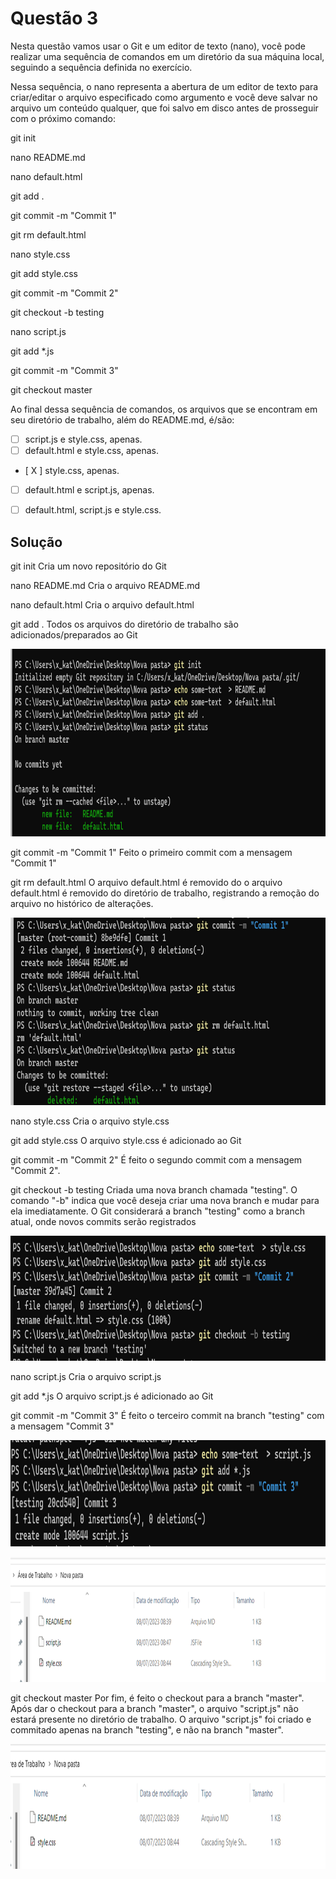 # Questão 3


Nesta questão vamos usar o Git e um editor de texto (nano), você pode realizar uma sequência de comandos em um diretório da sua máquina local, seguindo a sequência definida no exercício. 

Nessa sequência, o nano representa a abertura de um editor de texto para criar/editar o arquivo especificado como argumento e você deve salvar no arquivo um conteúdo qualquer, que foi salvo em disco antes de prosseguir com o próximo comando:

git init

nano README.md

nano default.html

git add .

git commit -m "Commit 1"

git rm default.html

nano style.css

git add style.css

git commit -m "Commit 2"

git checkout -b testing

nano script.js

git add *.js

git commit -m "Commit 3"

git checkout master

Ao final dessa sequência de comandos, os arquivos que se encontram em seu diretório de trabalho, além do README.md, é/são:

- [      ] script.js e style.css, apenas.
- [      ] default.html e style.css, apenas.
- [  X  ] style.css, apenas.
- [      ] default.html e script.js, apenas.
- [      ] default.html, script.js e style.css.


## Solução

git init
Cria um novo repositório do Git

nano README.md
Cria o arquivo README.md

nano default.html
Cria o arquivo default.html

git add .
Todos os arquivos do diretório de trabalho são adicionados/preparados ao Git 

<p align="center">
	<img src="../assets/gitinit.png" alt="csharp" title="C#" width="800" height="300">
</p>

git commit -m "Commit 1"
Feito o primeiro commit com a mensagem "Commit 1" 

git rm default.html
O arquivo default.html é removido do o arquivo default.html é removido do diretório de trabalho, registrando a remoção do arquivo no histórico de alterações. 
 
<p align="center">
	<img src="../assets/removedefault.png" alt="csharp" title="C#" width="800" height="300">
</p>

nano style.css
Cria o arquivo style.css 

git add style.css
O arquivo style.css é adicionado ao Git 

git commit -m "Commit 2"
É feito o segundo commit com a mensagem "Commit 2". 

git checkout -b testing
Criada uma nova branch chamada "testing". O comando "-b" indica que você deseja criar uma nova branch e mudar para ela imediatamente. O Git considerará a branch "testing" como a branch atual, onde novos commits serão registrados
 
 
<p align="center">
	<img src="../assets/gitcheckout.png" alt="csharp" title="C#" width="800" height="200">
</p>



nano script.js
Cria o arquivo script.js

git add *.js
O arquivo script.js é adicionado ao Git

git commit -m "Commit 3"
É feito o terceiro commit na branch "testing" com a mensagem "Commit 3"
 
<p align="center">
	<img src="../assets/commit3.png" alt="csharp" title="C#" width="800" height="170">
</p>

<p align="center">
	<img src="../assets/commit3_files.png" alt="csharp" title="C#" width="800" height="200">
</p>

 
git checkout master
Por fim, é feito o checkout para a branch "master". Após dar o checkout para a branch "master", o arquivo "script.js" não estará presente no diretório de trabalho. O arquivo "script.js" foi criado e commitado apenas na branch "testing", e não na branch "master".

 
<p align="center">
	<img src="../assets/files_final.png" alt="csharp" title="C#" width="800" height="200">
</p>





